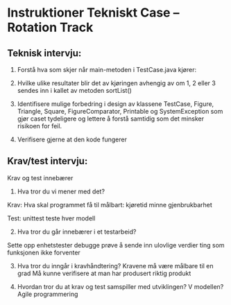 # Instruktioner Tekniskt Case – Rotation Track 

## Teknisk intervju:

1. Forstå hva som skjer når main-metoden i TestCase.java kjører: 


2. Hvilke ulike resultater blir det av kjøringen avhengig av om 1, 2 eller 3 sendes inn i kallet av metoden sortList()
 
3. Identifisere mulige forbedring i design av klassene TestCase, Figure, Triangle, Square, FigureComparator, Printable og SystemException som gjør caset tydeligere og lettere å forstå samtidig som det minsker risikoen for feil. 

4. Verifisere gjerne at den kode fungerer

## Krav/test intervju:

Krav og test innebærer

1. Hva tror du vi mener med det? 

Krav: 
Hva skal programmet få til
målbart: 
kjøretid
minne
gjenbrukbarhet
 

Test: 
unittest 
teste hver modell

2. Hva tror du går innebærer i et testarbeid?

Sette opp enhetstester
debugge
prøve å sende inn ulovlige verdier
ting som funksjonen ikke forventer

3. Hva tror du inngår i kravhåndtering? 
Kravene må være målbare til en grad
Må kunne verifisere at man har produsert riktig produkt

4. Hvordan tror du at krav og test samspiller med utviklingen? 
V modellen? Agile programmering
